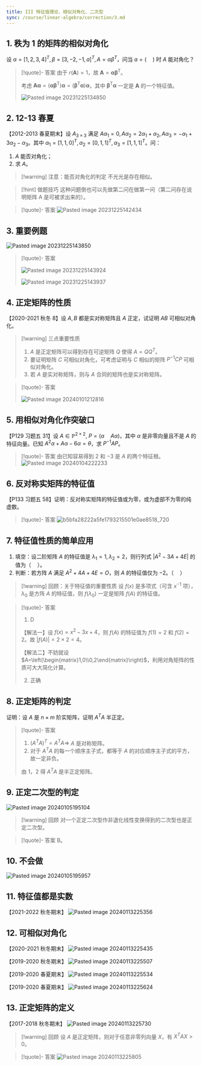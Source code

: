 ```yaml
---
title: III 特征值理论、相似对角化、二次型
sync: /course/linear-algebra/correction/3.md
---
```


## 1. 秩为 1 的矩阵的相似对角化

设 $\alpha = [1,2,3,4]^T,\,\beta = [3,-2,-1,a]^T,\,A=\alpha\beta^T$，问当 $a=(\quad)$ 时 $A$ 能对角化？

>[!quote]- 答案
>由于 $r(\textbf{A})=1$，故 $\textbf{A} = \textbf{α} \textbf{β}^\text{T}$。
>
>考虑 $\textbf{A} \textbf{α} = (\textbf{α} \textbf{β}^\text{T}) \textbf{α} = (\textbf{β}^\text{T} \textbf{α}) \textbf{α}$，其中 $\textbf{β}^\text{T} \textbf{α}$ 一定是 $\textbf{A}$ 的一个特征值。
> 
> ![Pasted image 20231225134850](https://static.memset0.cn/img/v6/2024/02/08/d6dEJsdg.png)

<!--https://classroom.zju.edu.cn/livingroom?course_id=56584&sub_id=1036867&tenant_code=112 1:30:00前后的例 8、例 9 可以再看看。-->

## 2. 12-13 春夏

【2012-2013 春夏期末】设 $A_{3\times 3}$ 满足 $A \alpha_1=0,\,A \alpha_2 = 2 \alpha_1+\alpha_2,\,A \alpha_3 = -\alpha_1 + 3 \alpha_2 - \alpha_3$。其中 $\alpha_1=[1,1,0]^T,\,\alpha_2=[0,1,1]^T,\,\alpha_3=[1,1,1]^T$。问：

1.  $A$ 能否对角化；
2. 求 $A$。

>[!warning] 注意：能否对角化的判定
>不光光是存在相似。

> [!hint] 做题技巧
> 这种问题倒也可以先做第二问在做第一问（第二问存在说明矩阵 A 是可被求出来的）。

>[!quote]- 答案
>![Pasted image 20231225142434](https://static.memset0.cn/img/v6/2024/02/08/ezVTRA6k.png)


## 3. 重要例题
![Pasted image 20231225143850](https://static.memset0.cn/img/v6/2024/02/08/ylBBrEhi.png)

> [!quote]- 答案
> 
> ![Pasted image 20231225143924](https://static.memset0.cn/img/v6/2024/02/08/TKHGwWbD.png)
> 
> ![Pasted image 20231225143937](https://static.memset0.cn/img/v6/2024/02/08/Vc2QC5te.png)


## 4. 正定矩阵的性质
【2020-2021 秋冬 8】设 $A,B$ 都是实对称矩阵且 $A$ 正定，试证明 $AB$ 可相似对角化。

>[!warning] 三点重要性质
>1. $A$ 是正定矩阵可以得到存在可逆矩阵 $Q$ 使得 $A=Q Q^T$。
>2. 要证明矩阵 $C$ 可相似对角化，可考虑证明与 $C$ 相似的矩阵 $P^{-1}CP$ 可相似对角化。
>3. 若 $A$ 是实对称矩阵，则与 $A$ 合同的矩阵也是实对称矩阵。

>[!quote]- 答案
>
>![Pasted image 20240101212816](https://static.memset0.cn/img/v6/2024/02/08/KcDbvsa7.png)


## 5. 用相似对角化作突破口
【P129 习题五 31】设 $A \in \mathbb P^{2 \times 2},\ P = (\alpha \quad A\alpha)$，其中 $\alpha$ 是非零向量且不是 $A$ 的特征向量。已知 $A^2 \alpha +A \alpha - 6 \alpha = \theta$，求 $P^{-1} A P$。

>[!quote]- 答案
> 由已知容易得到 $2$ 和 $-3$ 是 $A$ 的两个特征根。
> ![Pasted image 20240104222233](https://static.memset0.cn/img/v6/2024/02/08/OxJauhQX.png)


## 6. 反对称实矩阵的特征值
【P133 习题五 58】证明：反对称实矩阵的特征值或为零，或为虚部不为零的纯虚数。

>[!quote]- 答案
> ![b5bfa28222a5fe1793215501e0ae8518_720](https://static.memset0.cn/img/v6/2024/02/08/L9t3HQob.png)


## 7. 特征值性质的简单应用
1. 填空：设二阶矩阵 $A$ 的特征值是 $\lambda_1=1,\lambda_2=2$，则行列式 $|A^2-3A+4E|$ 的值为（$\quad$）。
2. 判断：若方阵 $A$ 满足 $A^2+4A+4E=O$，则 $A$ 的特征值仅为 $-2$。（$\quad$）

>[!warning] 回顾：关于特征值的重要性质
>设 $f(x)$ 是多项式（可含 $x^{-1}$ 项），$\lambda_0$ 是方阵 $A$ 的特征值，则 $f(\lambda_0)$ 一定是矩阵 $f(A)$ 的特征值。

>[!quote]- 答案
>1. D
>
>【解法一】设 $f(x)=x^2-3x+4$，则 $f(A)$ 的特征值为 $f(1)=2$ 和 $f(2)=2$。故 $|f(A)| = 2 \times 2 = 4$。
>
>【解法二】不妨就设 $A=\left(\begin{matrix}1,0\\0,2\end{matrix}\right)$，利用对角矩阵的性质可大大简化计算。
>
>2. 正确


## 8. 正定矩阵的判定
证明：设 $A$ 是 $n\times m$ 阶实矩阵，证明 $A^T A$ 半正定。

>[!quote]- 答案
>1. $(A^T A)^T = A^T A \Rightarrow$ $A$ 是对称矩阵。
>2. 对于 $A^T A$ 的每一个顺序主子式，都等于 $A$ 的对应顺序主子式的平方，故一定非负。
>
>由 1，2 得 $A^T A$ 是半正定矩阵。


## 9. 正定二次型的判定
![Pasted image 20240105195104](https://static.memset0.cn/img/v6/2024/02/08/tRrAKb5v.png)

>[!warning] 回顾
>对一个正定二次型作非退化线性变换得到的二次型也是正定二次型。

>[!quote]- 答案
>B。

## 10. 不会做
![Pasted image 20240105195957](https://static.memset0.cn/img/v6/2024/02/08/cqjHWUXx.png)


## 11. 特征值都是实数

【2021-2022 秋冬期末】 ![Pasted image 20240113225356](https://static.memset0.cn/img/v6/2024/02/08/iVEO4bXb.png)


## 12. 可相似对角化

【2020-2021 秋冬期末】 ![Pasted image 20240113225435](https://static.memset0.cn/img/v6/2024/02/08/P5EXHBXY.png)

【2019-2020 秋冬期末】
![Pasted image 20240113225507](https://static.memset0.cn/img/v6/2024/02/08/3mVtFAcz.png)


【2019-2020 春夏期末】 ![Pasted image 20240113225534](https://static.memset0.cn/img/v6/2024/02/08/isp81sta.png)


【2019-2020 春夏期末】 ![Pasted image 20240113225624](https://static.memset0.cn/img/v6/2024/02/08/P8tOcXkp.png)


## 13. 正定矩阵的定义

【2017-2018 秋冬期末】 ![Pasted image 20240113225730](https://static.memset0.cn/img/v6/2024/02/08/bZoVBPNf.png)

>[!warning] 回顾
> 设 $A$ 是正定矩阵，则对于任意非零列向量 $X$，有 $X^T A X>0$。

>[!quote]- 答案
>![Pasted image 20240113225805](https://static.memset0.cn/img/v6/2024/02/08/UZRr71NM.png)